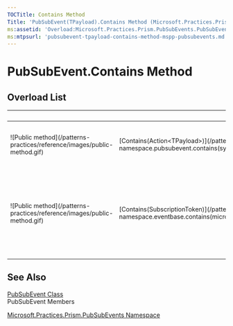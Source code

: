 ```yaml
---
TOCTitle: Contains Method
Title: 'PubSubEvent(TPayload).Contains Method (Microsoft.Practices.Prism.PubSubEvents)'
ms:assetid: 'Overload:Microsoft.Practices.Prism.PubSubEvents.PubSubEvent\`1.Contains'
ms:mtpsurl: 'pubsubevent-tpayload-contains-method-mspp-pubsubevents.md'
---
```



# PubSubEvent<TPayload>.Contains Method

## Overload List

<table>
<thead>
<tr class="header">
<th> </th>
<th>Name</th>
<th>Description</th>
</tr>
</thead>
<tbody>
<tr class="odd">

<td>![Public method](/patterns-practices/reference/images/public-method.gif)</td>
<td>[Contains(Action&lt;TPayload&gt;)](/patterns-practices/reference/mspp-mvvm-namespace.pubsubevent.contains(system.action))</td>

<td><div class="summary">
Returns trueTruetruetrue (True in Visual Basic) if there is a subscriber matching [Action&lt;T&gt;](http://msdn.microsoft.com/en-us/library/018hxwa8).
</div></td>
</tr>
<tr class="even">
<td>![Public method](/patterns-practices/reference/images/public-method.gif)</td>
<td>[Contains(SubscriptionToken)](/patterns-practices/reference/mspp-mvvm-namespace.eventbase.contains(microsoft.practices.prism.pubsubevents.subscriptiontoken))</td>
<td><div class="summary">
Returns trueTruetruetrue (True in Visual Basic) if there is a subscriber matching [SubscriptionToken](/patterns-practices/reference/mspp-mvvm-namespace.subscriptiontoken).
</div>
(Inherited from [EventBase](/patterns-practices/reference/mspp-mvvm-namespace.eventbase).)</td>
</tr>
</tbody>
</table>

## See Also

[PubSubEvent<TPayload> Class](/patterns-practices/reference/mspp-mvvm-namespace.pubsubevent)  
PubSubEvent<TPayload> Members

[Microsoft.Practices.Prism.PubSubEvents Namespace](/patterns-practices/reference/mspp-mvvm-namespace)  
